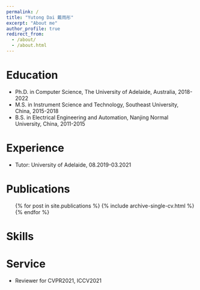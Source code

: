 ```yaml
---
permalink: /
title: "Yutong Dai 戴雨彤"
excerpt: "About me"
author_profile: true
redirect_from: 
  - /about/
  - /about.html
---
```


Education
======
* Ph.D. in Computer Science, The University of Adelaide, Australia, 2018-2022
* M.S. in Instrument Science and Technology, Southeast University, China, 2015-2018
* B.S. in Electrical Engineering and Automation, Nanjing Normal University, China, 2011-2015

Experience
======
* Tutor: University of Adelaide, 08.2019-03.2021


Publications
======
  <ul>{% for post in site.publications %}
    {% include archive-single-cv.html %}
  {% endfor %}</ul>
  
  
Skills
======

  
Service
======
* Reviewer for CVPR2021, ICCV2021

